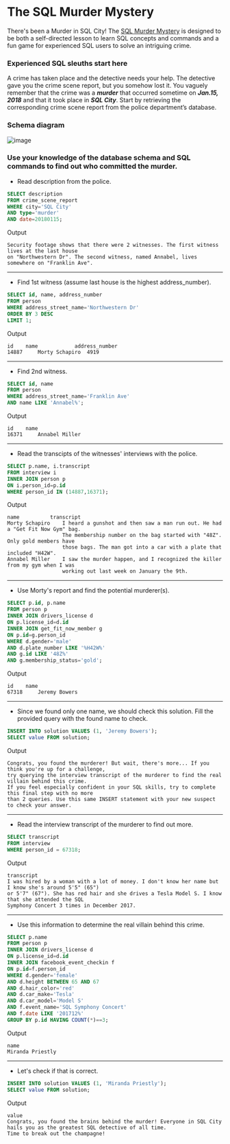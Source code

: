 # The SQL Murder Mystery

There's been a Murder in SQL City! The [SQL Murder Mystery](https://mystery.knightlab.com/) is designed to be both a self-directed lesson to learn SQL concepts and commands and a fun game for experienced SQL users to solve an intriguing crime.

### Experienced SQL sleuths start here
A crime has taken place and the detective needs your help. The detective gave you the crime scene report, but you somehow lost it. You vaguely remember that the crime was a ***murder*** that occurred sometime on ***Jan.15, 2018*** and that it took place in ***SQL City***. Start by retrieving the corresponding crime scene report from the police department’s database.

### Schema diagram
![image](https://user-images.githubusercontent.com/28622956/186943656-35e4cff4-4742-471b-ae72-20bd7b905d76.png)

### Use your knowledge of the database schema and SQL commands to find out who committed the murder.

* Read description from the police.
```sql
SELECT description 
FROM crime_scene_report 
WHERE city='SQL City' 
AND type='murder' 
AND date=20180115;
```
Output
```
Security footage shows that there were 2 witnesses. The first witness lives at the last house 
on "Northwestern Dr". The second witness, named Annabel, lives somewhere on "Franklin Ave".
```
----------
* Find 1st witness (assume last house is the highest address_number).
```sql
SELECT id, name, address_number 
FROM person 
WHERE address_street_name='Northwestern Dr' 
ORDER BY 3 DESC 
LIMIT 1;
```
Output
```
id	  name            address_number
14887	  Morty Schapiro  4919
```
---------
* Find 2nd witness.
```sql
SELECT id, name 
FROM person 
WHERE address_street_name='Franklin Ave' 
AND name LIKE 'Annabel%';
```
Output
```
id	  name
16371	  Annabel Miller
```
--------
* Read the transcipts of the witnesses' interviews with the police.
```sql
SELECT p.name, i.transcript 
FROM interview i 
INNER JOIN person p 
ON i.person_id=p.id 
WHERE person_id IN (14887,16371);
```
Output
```
name		  transcript
Morty Schapiro	  I heard a gunshot and then saw a man run out. He had a "Get Fit Now Gym" bag. 
                  The membership number on the bag started with "48Z". Only gold members have 
                  those bags. The man got into a car with a plate that included "H42W".
Annabel Miller	  I saw the murder happen, and I recognized the killer from my gym when I was 
                  working out last week on January the 9th.
```
-----------
* Use Morty's report and find the potential murderer(s).
```sql
SELECT p.id, p.name 
FROM person p
INNER JOIN drivers_license d
ON p.license_id=d.id
INNER JOIN get_fit_now_member g
ON p.id=g.person_id
WHERE d.gender='male'
AND d.plate_number LIKE '%H42W%'
AND g.id LIKE '48Z%'
AND g.membership_status='gold';
```
Output
```
id	  name
67318	  Jeremy Bowers
```
---------
* Since we found only one name, we should check this solution. Fill the provided query with the found name to check.
```sql
INSERT INTO solution VALUES (1, 'Jeremy Bowers');
SELECT value FROM solution;
```
Output
```
Congrats, you found the murderer! But wait, there's more... If you think you're up for a challenge, 
try querying the interview transcript of the murderer to find the real villain behind this crime. 
If you feel especially confident in your SQL skills, try to complete this final step with no more 
than 2 queries. Use this same INSERT statement with your new suspect to check your answer.
```
----------
* Read the interview transcript of the murderer to find out more.
```sql
SELECT transcript 
FROM interview 
WHERE person_id = 67318;
```
Output
```
transcript
I was hired by a woman with a lot of money. I don't know her name but I know she's around 5'5" (65") 
or 5'7" (67"). She has red hair and she drives a Tesla Model S. I know that she attended the SQL 
Symphony Concert 3 times in December 2017.
```
----------
* Use this information to determine the real villain behind this crime.
```sql
SELECT p.name 
FROM person p 
INNER JOIN drivers_license d
ON p.license_id=d.id
INNER JOIN facebook_event_checkin f
ON p.id=f.person_id
WHERE d.gender='female'
AND d.height BETWEEN 65 AND 67
AND d.hair_color='red'
AND d.car_make='Tesla'
AND d.car_model='Model S'
AND f.event_name='SQL Symphony Concert'
AND f.date LIKE '201712%'
GROUP BY p.id HAVING COUNT(*)==3;
```
Output
```
name
Miranda Priestly
```
-----------
* Let's check if that is correct.
```sql
INSERT INTO solution VALUES (1, 'Miranda Priestly');
SELECT value FROM solution;
```
Output
```
value
Congrats, you found the brains behind the murder! Everyone in SQL City hails you as the greatest SQL detective of all time. 
Time to break out the champagne!
```
